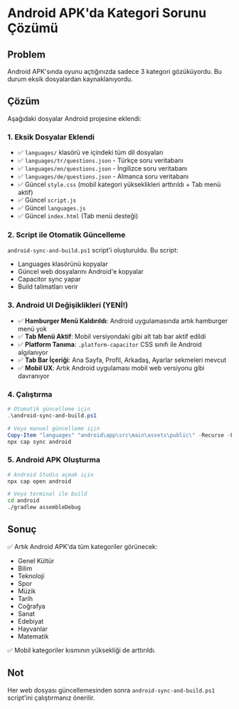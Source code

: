 # Android APK'da Kategori Sorunu Çözümü

## Problem
Android APK'sında oyunu açtığınızda sadece 3 kategori gözüküyordu. Bu durum eksik dosyalardan kaynaklanıyordu.

## Çözüm
Aşağıdaki dosyalar Android projesine eklendi:

### 1. Eksik Dosyalar Eklendi
- ✅ `languages/` klasörü ve içindeki tüm dil dosyaları
- ✅ `languages/tr/questions.json` - Türkçe soru veritabanı
- ✅ `languages/en/questions.json` - İngilizce soru veritabanı  
- ✅ `languages/de/questions.json` - Almanca soru veritabanı
- ✅ Güncel `style.css` (mobil kategori yükseklikleri arttırıldı + Tab menü aktif)
- ✅ Güncel `script.js` 
- ✅ Güncel `languages.js`
- ✅ Güncel `index.html` (Tab menü desteği)

### 2. Script ile Otomatik Güncelleme
`android-sync-and-build.ps1` script'i oluşturuldu. Bu script:
- Languages klasörünü kopyalar
- Güncel web dosyalarını Android'e kopyalar
- Capacitor sync yapar
- Build talimatları verir

### 3. Android UI Değişiklikleri (YENİ!)
- ✅ **Hamburger Menü Kaldırıldı**: Android uygulamasında artık hamburger menü yok
- ✅ **Tab Menü Aktif**: Mobil versiyondaki gibi alt tab bar aktif edildi  
- ✅ **Platform Tanıma**: `.platform-capacitor` CSS sınıfı ile Android algılanıyor
- ✅ **Tab Bar İçeriği**: Ana Sayfa, Profil, Arkadaş, Ayarlar sekmeleri mevcut
- ✅ **Mobil UX**: Artık Android uygulaması mobil web versiyonu gibi davranıyor

### 4. Çalıştırma
```powershell
# Otomatik güncelleme için
.\android-sync-and-build.ps1

# Veya manuel güncelleme için
Copy-Item "languages" "android\app\src\main\assets\public\" -Recurse -Force
npx cap sync android
```

### 5. Android APK Oluşturma
```bash
# Android Studio açmak için
npx cap open android

# Veya terminal ile build
cd android
./gradlew assembleDebug
```

## Sonuç
✅ Artık Android APK'da tüm kategoriler görünecek:
- Genel Kültür
- Bilim  
- Teknoloji
- Spor
- Müzik
- Tarih
- Coğrafya
- Sanat
- Edebiyat
- Hayvanlar
- Matematik

✅ Mobil kategoriler kısmının yüksekliği de arttırıldı.

## Not
Her web dosyası güncellemesinden sonra `android-sync-and-build.ps1` script'ini çalıştırmanız önerilir. 